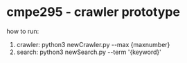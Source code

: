 # cmpe295 - crawler prototype
how to run:
1. crawler:
  python3 newCrawler.py --max {maxnumber}
2. search:
  python3 newSearch.py --term '{keyword}'

